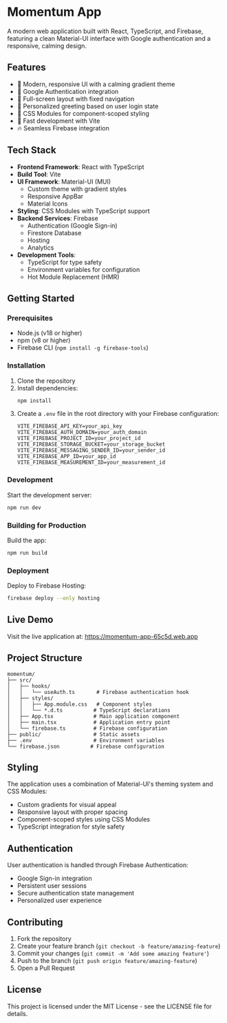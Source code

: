 # Momentum App

A modern web application built with React, TypeScript, and Firebase, featuring a clean Material-UI interface with Google authentication and a responsive, calming design.

## Features

- 🎨 Modern, responsive UI with a calming gradient theme
- 🔐 Google Authentication integration
- 📱 Full-screen layout with fixed navigation
- 🎯 Personalized greeting based on user login state
- 💅 CSS Modules for component-scoped styling
- 🚀 Fast development with Vite
- 🔥 Seamless Firebase integration

## Tech Stack

- **Frontend Framework**: React with TypeScript
- **Build Tool**: Vite
- **UI Framework**: Material-UI (MUI)
  - Custom theme with gradient styles
  - Responsive AppBar
  - Material Icons
- **Styling**: CSS Modules with TypeScript support
- **Backend Services**: Firebase
  - Authentication (Google Sign-in)
  - Firestore Database
  - Hosting
  - Analytics
- **Development Tools**:
  - TypeScript for type safety
  - Environment variables for configuration
  - Hot Module Replacement (HMR)

## Getting Started

### Prerequisites

- Node.js (v18 or higher)
- npm (v8 or higher)
- Firebase CLI (`npm install -g firebase-tools`)

### Installation

1. Clone the repository
2. Install dependencies:
   ```bash
   npm install
   ```
3. Create a `.env` file in the root directory with your Firebase configuration:
   ```env
   VITE_FIREBASE_API_KEY=your_api_key
   VITE_FIREBASE_AUTH_DOMAIN=your_auth_domain
   VITE_FIREBASE_PROJECT_ID=your_project_id
   VITE_FIREBASE_STORAGE_BUCKET=your_storage_bucket
   VITE_FIREBASE_MESSAGING_SENDER_ID=your_sender_id
   VITE_FIREBASE_APP_ID=your_app_id
   VITE_FIREBASE_MEASUREMENT_ID=your_measurement_id
   ```

### Development

Start the development server:
```bash
npm run dev
```

### Building for Production

Build the app:
```bash
npm run build
```

### Deployment

Deploy to Firebase Hosting:
```bash
firebase deploy --only hosting
```

## Live Demo

Visit the live application at: https://momentum-app-65c5d.web.app

## Project Structure

```
momentum/
├── src/
│   ├── hooks/
│   │   └── useAuth.ts       # Firebase authentication hook
│   ├── styles/
│   │   ├── App.module.css   # Component styles
│   │   └── *.d.ts          # TypeScript declarations
│   ├── App.tsx             # Main application component
│   ├── main.tsx            # Application entry point
│   └── firebase.ts         # Firebase configuration
├── public/                 # Static assets
├── .env                    # Environment variables
└── firebase.json          # Firebase configuration
```

## Styling

The application uses a combination of Material-UI's theming system and CSS Modules:

- Custom gradients for visual appeal
- Responsive layout with proper spacing
- Component-scoped styles using CSS Modules
- TypeScript integration for style safety

## Authentication

User authentication is handled through Firebase Authentication:

- Google Sign-in integration
- Persistent user sessions
- Secure authentication state management
- Personalized user experience

## Contributing

1. Fork the repository
2. Create your feature branch (`git checkout -b feature/amazing-feature`)
3. Commit your changes (`git commit -m 'Add some amazing feature'`)
4. Push to the branch (`git push origin feature/amazing-feature`)
5. Open a Pull Request

## License

This project is licensed under the MIT License - see the LICENSE file for details.
